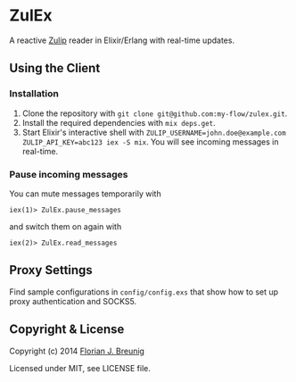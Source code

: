 ZulEx
=====

A reactive [Zulip](https://zulip.com) reader in Elixir/Erlang with real-time updates.


## Using the Client

### Installation

1. Clone the repository with `git clone git@github.com:my-flow/zulex.git`.
2. Install the required dependencies with `mix deps.get`.
3. Start Elixir's interactive shell with `ZULIP_USERNAME=john.doe@example.com ZULIP_API_KEY=abc123 iex -S mix`. You will see incoming messages in real-time.


### Pause incoming messages
You can mute messages temporarily with

```
iex(1)> ZulEx.pause_messages
```

and switch them on again with

```
iex(2)> ZulEx.read_messages
```


## Proxy Settings
Find sample configurations in `config/config.exs` that show how to set up proxy authentication and SOCKS5.


## Copyright & License

Copyright (c) 2014 [Florian J. Breunig](http://www.my-flow.com)

Licensed under MIT, see LICENSE file.
